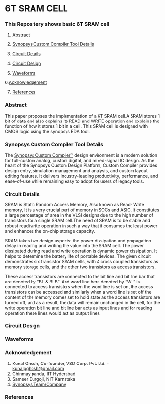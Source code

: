# 6T SRAM CELL

### This Repositery shows basic 6T SRAM cell
1. [Abstract](#Abstract)

2. [Synopsys Custom Compiler Tool Details](#Synopsys-Custom-Compiler-Tool-Details)

3. [Circuit Details](#Circuit-Details)

4. [Circuit Design](#Circuit-Design)

5. [Waveforms](#Waveforms)

6.[Acknowledgement](#Acknowledgement) 

7. [References](#References)

### Abstract
This paper proposes the implementation of a 6T SRAM cell.A SRAM stores 1 bit of data and also explains its READ and WRITE operation and explains the function of how it stores 1 bit in a cell. This SRAM cell is designed with CMOS logic using the synopsys EDA tool.


### Synopsys Custom Compiler Tool Details
The [Synopsys Custom Compiler™](https://www.synopsys.com/implementation-and-signoff/custom-design-platform/custom-compiler.html) design environment is a modern solution for full-custom analog, custom digital, and mixed-signal IC design. As the heart of the Synopsys Custom Design Platform, Custom Compiler provides design entry, simulation management and analysis, and custom layout editing features. It delivers industry-leading productivity, performance, and ease-of-use while remaining easy to adopt for users of legacy tools.


### Circuit Details
  SRAM is Static Random Access Memory, Also known as Read- Write memory, It is a very crucial part of memory in SOCs and ASIC. It constitutes a large percentage of area in the VLSI designs due to the high number of transistors for a single SRAM cell.The need of SRAM is to be stable and robust read/write operation in such a way that it consumes the least power and enhances the on-chip storage capacity.
  
  SRAM takes two design aspects: the power dissipation and propagation delay in reading and writing the value into the SRAM cell. The power dissipated during read and write operation is dynamic power dissipation. It helps to determine the battery life of portable devices. The given circuit demonstrates six transistor SRAM cells, with 4 cross coupled transistors as memory storage cells, and the other two transistors as access transistors.
  
  These access transistors are connected to the bit line and bit line bar that are denoted by “BL & BLB”. And word line here denoted by “WL” is connected to access transistors when the word line is set on, the access transistors can be accessed and similarly when a word line is set off the content of the memory comes set to hold state as the access transistors are turned off, and as a result, the data will remain unchanged in the cell, for the write operation bit line and bit line bar acts as input lines and for reading operation these lines would act as output lines.


### Circuit Design



### Waveforms


### Acknowledgement

1. Kunal Ghosh, Co-founder, VSD Corp. Pvt. Ltd. - kunalpghosh@gmail.com
2. Chinmay panda, IIT Hyderabad
3. Sameer Durgoji, NIT Karnataka
4. [Synopsys Team/Company](https://www.synopsys.com/)


### References
